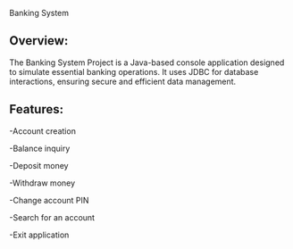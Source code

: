 Banking System 


## **Overview**:
The Banking System Project is a Java-based console application designed to simulate essential banking operations. It uses JDBC for database interactions, ensuring secure and efficient data management.

## **Features**:
-Account creation

-Balance inquiry

-Deposit money

-Withdraw money

-Change account PIN

-Search for an account

-Exit application
